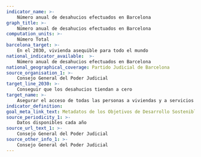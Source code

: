 ```yaml
---
indicator_name: >-
    Número anual de desahucios efectuados en Barcelona
graph_title: >-
    Número anual de desahucios efectuados en Barcelona
computation_units: >-
    Número Total
barcelona_target: >-
    En el 2030, vivienda asequible para todo el mundo
national_indicator_available:  >-
    Número anual de desahucios efectuados en Barcelona
national_geographical_coverage: Partido Judicial de Barcelona 
source_organisation_1: >-
    Consejo General del Poder Judicial
target_line_2030: >-
    Conseguir que los desahucios tiendan a cero
target_name: >-
    Asegurar el acceso de todas las personas a viviendas y a servicios básicos adecuados, seguros y asequibles, y mejorar los barrios marginales
indicator_definition:
goal_meta_link_text: Metadatos de los Objetivos de Desarrollo Sostenible de las Naciones Unidas (pdf 894kB)
source_periodicity_1: >-
    Datos disponibles cada año
source_url_text_1: >-
    Consejo General del Poder Judicial
source_other_info_1: >-
    Consejo General del Poder Judicial
---
```

